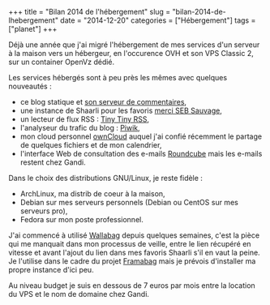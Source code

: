 +++
title = "Bilan 2014 de l'hébergement"
slug = "bilan-2014-de-lhebergement"
date = "2014-12-20"
categories = ["Hébergement"]
tags = ["planet"]
+++

Déjà une année que j'ai migré l'hébergement de mes services d'un serveur à la
maison vers un hébergeur, en l'occurence OVH et son VPS Classic 2, sur un
container OpenVz dédié.

Les services hébergés sont à peu près les mêmes avec quelques nouveautés :

- ce blog statique et [son serveur de commentaires](http://blogduyax.madyanne.fr/du-nouveau-sur-pecosys.html),
- une instance de Shaarli pour les favoris [merci SEB Sauvage](http://sebsauvage.net/wiki/doku.php?id=php:shaarli),
- un lecteur de flux RSS : [Tiny Tiny RSS](http://tt-rss.org),
- l'analyseur du trafic du blog : [Piwik](http://piwik.org),
- mon cloud personnel [ownCloud](http://owncloud.org) auquel j'ai confié récemment le partage de quelques fichiers et de mon calendrier,
- l'interface Web de consultation des e-mails [Roundcube](http://roundcube.net) mais les e-mails restent chez Gandi.

Dans le choix des distributions GNU/Linux, je reste fidèle :

- ArchLinux, ma distrib de coeur à la maison,
- Debian sur mes serveurs personnels (Debian ou CentOS sur mes serveurs pro),
- Fedora sur mon poste professionnel.

J'ai commencé à utilisé [Wallabag](https://www.wallabag.org) depuis quelques
semaines, c'est la pièce qui me manquait dans mon processus de veille, entre le
lien récupéré en vitesse et avant l'ajout du lien dans mes favoris Shaarli s'il
en vaut la peine. Je l'utilise dans le cadre du projet
[Framabag](https://www.framabag.org) mais je prévois d'installer ma propre
instance d'ici peu.

Au niveau budget je suis en dessous de 7 euros par mois entre la location du
VPS et le nom de domaine chez Gandi.
